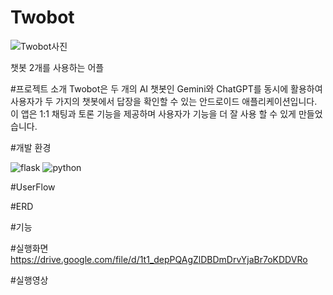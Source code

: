 # Twobot
![Twobot사진](https://github.com/user-attachments/assets/469c5af8-5662-49b4-aabe-3bf669b793db)


챗봇 2개를 사용하는 어플

#프로젝트 소개
Twobot은  두 개의 AI 챗봇인 Gemini와 ChatGPT를 동시에 활용하여 사용자가 두 가지의 챗봇에서 답장을 확인할 수 있는 안드로이드 애플리케이션입니다.
이 앱은 1:1 채팅과 토론 기능을 제공하며 사용자가 기능을 더 잘 사용 할 수 있게 만들었습니다.

#개발 환경

![flask](https://github.com/user-attachments/assets/39f6f75e-db1d-4c09-8a51-cb341f001456)
![python](https://github.com/user-attachments/assets/18870185-7a88-4a3e-8c9b-bf1a0d085c28)


#UserFlow

#ERD

#기능

#실행화면
https://drive.google.com/file/d/1t1_depPQAgZlDBDmDrvYjaBr7oKDDVRo


#실행영상


